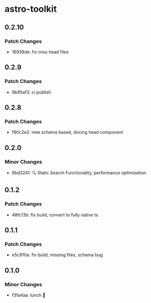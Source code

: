 # astro-toolkit

## 0.2.10

### Patch Changes

- 16938de: fix miss head files

## 0.2.9

### Patch Changes

- 9b95af3: ci publish


## 0.2.8

### Patch Changes

- f90c2e2: new schema based, docing head component

## 0.2.0

### Minor Changes

- 8bd3241: 🔍 Static Search Functionality, performance optimization

## 0.1.2

### Patch Changes

- 48fc13b: fix build, convert to fully native ts

## 0.1.1

### Patch Changes

- e5c910a: fix build, missing files, schema bug

## 0.1.0

### Minor Changes

- f3fa4aa: lunch 🚀

